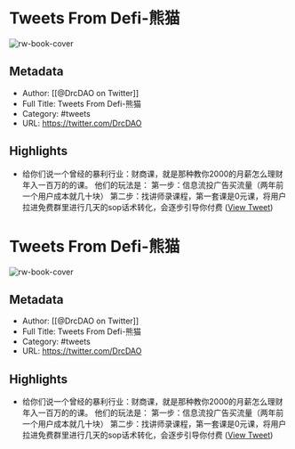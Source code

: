 # Tweets From Defi-熊猫

![rw-book-cover](https://pbs.twimg.com/profile_images/1760325630028296193/VYwAOvNF.jpg)

## Metadata
- Author: [[@DrcDAO on Twitter]]
- Full Title: Tweets From Defi-熊猫
- Category: #tweets
- URL: https://twitter.com/DrcDAO

## Highlights
- 给你们说一个曾经的暴利行业：财商课，就是那种教你2000的月薪怎么理财年入一百万的的课。
  他们的玩法是：
  第一步：信息流投广告买流量（两年前一个用户成本就几十块）
  第二步：找讲师录课程，第一套课是0元课，将用户拉进免费群里进行几天的sop话术转化，会逐步引导你付费 ([View Tweet](https://twitter.com/DrcDAO/status/1644904726616760320))
# Tweets From Defi-熊猫

![rw-book-cover](https://pbs.twimg.com/profile_images/1760325630028296193/VYwAOvNF.jpg)

## Metadata
- Author: [[@DrcDAO on Twitter]]
- Full Title: Tweets From Defi-熊猫
- Category: #tweets
- URL: https://twitter.com/DrcDAO

## Highlights
- 给你们说一个曾经的暴利行业：财商课，就是那种教你2000的月薪怎么理财年入一百万的的课。
  他们的玩法是：
  第一步：信息流投广告买流量（两年前一个用户成本就几十块）
  第二步：找讲师录课程，第一套课是0元课，将用户拉进免费群里进行几天的sop话术转化，会逐步引导你付费 ([View Tweet](https://twitter.com/DrcDAO/status/1644904726616760320))
